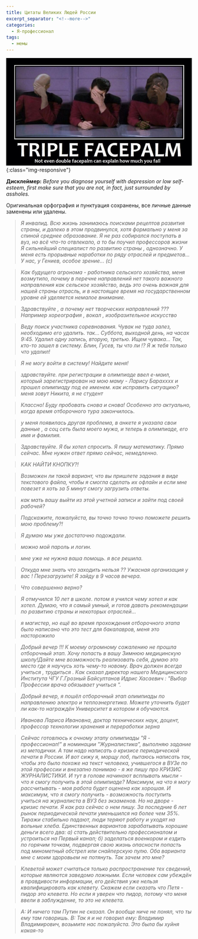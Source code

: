 ```yaml
---
title: Цитаты Великих Людей России
excerpt_separator: "<!--more-->"
categories:
  - Я-профессионал
tags:
  - мемы
---
```


![Facepalm](https://github.com/dgorpinchuk/blog/raw/master/assets/images/iprofi-facepalm.jpg){:class="img-responsive"}

**Дисклеймер:** *Before you diagnose yourself with depression or low self-esteem, first make sure that you are not, in fact, just surrounded by assholes.*

Оригинальная орфография и пунктуация сохранены, все личные данные заменены или удалены.

> *Я инвалид. Всю жизнь занимаюсь поисками рецептов развития страны, и далеко в этом продвинулся, хотя формально у меня за спиной среднее образование. Я не раз собирался поступать в вуз, но всё что-то отвлекало, а то бы поучил профессоров жизни*
*Я сильнейший специалист по развитию страны , однозначно. У меня есть прорывные наработки по ряду отраслей и предметов...
У нас, у Гениев, особое зрение... (с)*

> *Как будущего агронома - работника сельского хозяйства, меня возмутило, почему в перечне направлений нет такого важного направления как сельское хозяйство, ведь это очень важная для нашей страны отрасль, и в настоящее время на государственном уровне ей уделяется немалое внимание.*

> *Здравствуйте , а почему нет творческих направлений ??? Например хореография , вокал , изобразительное искусство*

> *Веду поиск участника соревнования. Чувак не туда залез, необходимо его удалить. так... Суббота, выходной день, на часах 9:45. Удалил одну запись, вторую, третью. Ищем чувака... Так, кто-то зашел в систему. Блин, Гусев, ты что ли !? Я ж тебя только что удалил!*

> *Я не могу войти в систему! Найдите меня!*


> *здравствуйте. при регистрации в олимпиаде ввел е-маил, который зарегистрирован на мою маму - Ларису Бараxxxx и прошел олимпиаду под ее именем. как исправить ситуацию? меня зовут Никита, я не студент*

> *Классно! Буду пробовать снова и снова! Особенно это актуально, когда время отборочного тура закончилось.*

> *у меня появилась другая проблема, в анкете я указала свои данные , а соц сеть была моего мужа, и теперь в олимпиаде, его имя и фамилия.*

> *Здравствуйте. Я бы хотел спросить. Я пишу математику. Прямо сейчас. Мне нужен ответ прямо сейчас, немедленно.*

> *КАК НАЙТИ КНОПКУ?!*

> *Возможен ли такой вариант, что вы пришлете задания в виде текстового файла, чтобы я смогла сделать их офлайн и если мне повезет я хоть за 5 минут смогу загрузить ответы.* 

> *как мать вашу выйти из этой учетной записи и зайти под своей рабочей?*

> *Подскажите, пожалуйста, вы точно точно точно поможете решить мою проблему?!*

> *Я думаю мы уже достаточно подождали.*

> *можно мой пароль и логин.*

> *мне уже не нужна ваша помощь. я все решила.*

> *Откуда мне знать что заходить нельзя ?? Ужасная организация у вас ! Перезагрузите! Я зайду в 9 часов вечера.*

> *Что совершенно верно?*

> *Я отмучился 10 лет в школе. потом я учился чему хотел и как хотел. Думаю, что я самый умный, и готов давать рекомендации по развитию страны и некоторых отраслей...*

> *я магистер, но ещё во время прохождения отборочного этапа было написано что это тест для бакалавров, меня это насторожило*

> *Добрый вечер !!! К моему огромному сожалению не прошла отборочный этап. Хочу попасть в вашу Зимнюю медицинскую школу!Дайте мне возможность реализовать себя, думаю это место где я научусь хоть чему-то новому. Врач должен всегда учиться , трудиться . Как сказал директор нашего Медицинского Института ЧГУ Г.Грозный Байсултанов Идрис Хасаевич : "Выбор Профессии врача обязывает учиться ".*

> *Добрый вечер, я пошёл отборочный этап олимпиады по направлению электро и теплоэнергетика. Можете уточнить будет ли как-то награждён Университет в котором я обучаются.*

> *Иванова Лариса Ивановна, доктор технических наук, доцент, профессор технологии хранения и переработки зерна*

> *Сейчас готовлюсь к очному этапу олимпиады "Я - профессионал!" в номинации "Журналистика", выполняю задание из методички. А там надо написать о кризисе периодической печати в России. И вот сижу я, морщу лоб, пытаюсь написать так, чтобы это было похоже на текст человека, учившегося в ВУЗе по этой профессии и внезапно понимаю - я же пишу про КРИЗИС ЖУРНАЛИСТИКИ. И тут в голове начинают всплывать мысли - что я смогу получить в этой олимпиаде? Максимум, на что я могу рассчитывать - моя работа будет оценена как хорошая. И максимум, что я смогу получить - возможность поступить учиться на журналиста в ВУЗ без экзаменов.*
*Но на дворе - кризис печати. Я как раз сейчас о нем пишу. За последние 6 лет рынок периодической печати уменьшился на более чем 35%. Тиражи стабильно падают, люди теряют работу и уходят на вольные хлеба. Единственных вариантов зарабатывать хорошие деньги всего два: а) стать действительно профессионалом и устроиться на Первый канал; б) заделаться военкором и ездить по горячим точкам, подвергая свою жизнь опасности попасть под минометный обстрел или снайперскую пулю. Оба варианта мне с моим здоровьем не потянуть. Так зачем это мне?*

> *Клеветой может считаться только распространение тех сведений, которые являются заведомо ложными. Если человек сам убеждён в правдивости информации, его действия уже нельзя квалифицировать как клевету.*
*Скажем если сказать что Петя - пидор это клевета.*
*Но если я уверен что пидор, потому что меня ввели в заблуждение, то это не клевета.*


> *A: И ничего там Путин не сказал. Он вообще ниче не понял, что ты ему там говоришь.*
*B: Так я и не говорил ему: Владимир Владимирович, возьмите нас пожалуйста. Это была бы хуйня какая-то*
